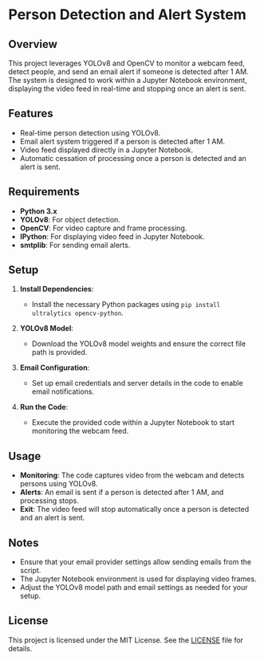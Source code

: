 # Person Detection and Alert System

## Overview

This project leverages YOLOv8 and OpenCV to monitor a webcam feed, detect people, and send an email alert if someone is detected after 1 AM. The system is designed to work within a Jupyter Notebook environment, displaying the video feed in real-time and stopping once an alert is sent.

## Features

- Real-time person detection using YOLOv8.
- Email alert system triggered if a person is detected after 1 AM.
- Video feed displayed directly in a Jupyter Notebook.
- Automatic cessation of processing once a person is detected and an alert is sent.

## Requirements

- **Python 3.x**
- **YOLOv8**: For object detection.
- **OpenCV**: For video capture and frame processing.
- **IPython**: For displaying video feed in Jupyter Notebook.
- **smtplib**: For sending email alerts.

## Setup

1. **Install Dependencies**:
   - Install the necessary Python packages using `pip install ultralytics opencv-python`.

2. **YOLOv8 Model**:
   - Download the YOLOv8 model weights and ensure the correct file path is provided.

3. **Email Configuration**:
   - Set up email credentials and server details in the code to enable email notifications.

4. **Run the Code**:
   - Execute the provided code within a Jupyter Notebook to start monitoring the webcam feed.

## Usage

- **Monitoring**: The code captures video from the webcam and detects persons using YOLOv8.
- **Alerts**: An email is sent if a person is detected after 1 AM, and processing stops.
- **Exit**: The video feed will stop automatically once a person is detected and an alert is sent.

## Notes

- Ensure that your email provider settings allow sending emails from the script.
- The Jupyter Notebook environment is used for displaying video frames.
- Adjust the YOLOv8 model path and email settings as needed for your setup.

## License

This project is licensed under the MIT License. See the [LICENSE](LICENSE) file for details.
